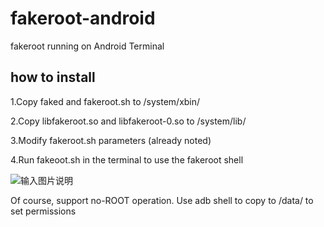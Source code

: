 # fakeroot-android
fakeroot running on Android Terminal
## how to install
1.Copy faked and fakeroot.sh to /system/xbin/

2.Copy libfakeroot.so and libfakeroot-0.so to /system/lib/

3.Modify fakeroot.sh parameters (already noted)

4.Run fakeoot.sh in the terminal to use the fakeroot shell

![输入图片说明](https://images.gitee.com/uploads/images/2020/0529/211909_44646a1d_2002763.png "Screenshot_20200529-211820_MT.png")

Of course, support no-ROOT operation.
Use adb shell to copy to /data/ to set permissions
